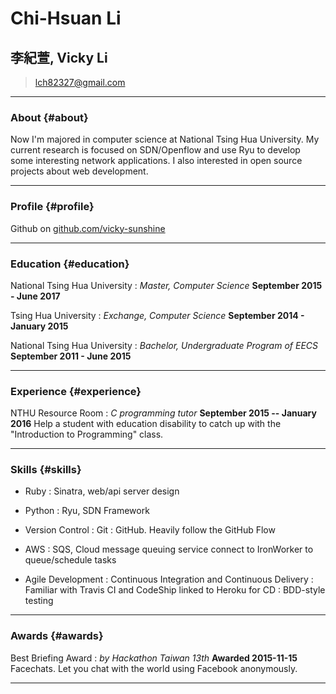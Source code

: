 # Chi-Hsuan Li
## 李紀萱, Vicky Li

> [lch82327@gmail.com](lch82327@gmail.com)  

------
### About {#about}
Now I'm majored in computer science at National Tsing Hua University. My current research is focused on SDN/Openflow and use Ryu to develop some interesting network applications. I also interested in open source projects about web development.

------

### Profile {#profile}
Github on [github.com/vicky-sunshine](https://github.com/vicky-sunshine)

------

### Education {#education}
National Tsing Hua University
: *Master, Computer Science*
  __September 2015 - June 2017__

Tsing Hua University
: *Exchange, Computer Science*
  __September 2014 - January 2015__

National Tsing Hua University
: *Bachelor, Undergraduate Program of EECS*
  __September 2011 - June 2015__

------

### Experience {#experience}
NTHU Resource Room
: *C programming tutor*
  __September 2015 -- January 2016__
  Help a student with education disability to catch up with the "Introduction to Programming" class.

-----

### Skills {#skills}

* Ruby
  : Sinatra, web/api server design

* Python
  : Ryu, SDN Framework

* Version Control
: Git
: GitHub. Heavily follow the GitHub Flow

* AWS
  : SQS, Cloud message queuing service connect to IronWorker to queue/schedule tasks

* Agile Development
  : Continuous Integration and Continuous Delivery
  : Familiar with Travis CI and CodeShip linked to Heroku for CD
  : BDD-style testing

------

### Awards {#awards}

Best Briefing Award
: *by Hackathon Taiwan 13th*
  __Awarded 2015-11-15__
  Facechats. Let you chat with the world using Facebook anonymously.

---
